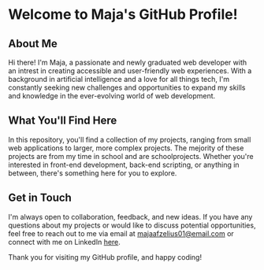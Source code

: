 
# Welcome to Maja's GitHub Profile!

## About Me
Hi there! I'm Maja, a passionate and newly graduated web developer with an intrest in creating accessible and user-friendly web experiences. With a background in artificial intelligence and a love for all things tech, I'm constantly seeking new challenges and opportunities to expand my skills and knowledge in the ever-evolving world of web development.

## What You'll Find Here
In this repository, you'll find a collection of my projects, ranging from small web applications to larger, more complex projects. The mejority of these projects are from my time in school and are schoolprojects. Whether you're interested in front-end development, back-end scripting, or anything in between, there's something here for you to explore.

## Get in Touch
I'm always open to collaboration, feedback, and new ideas. If you have any questions about my projects or would like to discuss potential opportunities, feel free to reach out to me via email at majaafzelius01@email.com or connect with me on LinkedIn [here](https://www.linkedin.com/in/maja-afzelius-221164183/).

Thank you for visiting my GitHub profile, and happy coding!


<!--
**Majaafzelius/Majaafzelius** is a ✨ _special_ ✨ repository because its `README.md` (this file) appears on your GitHub profile.

Here are some ideas to get you started:

- 🔭 I’m currently working on ...
- 🌱 I’m currently learning ...
- 👯 I’m looking to collaborate on ...
- 🤔 I’m looking for help with ...
- 💬 Ask me about ...
- 📫 How to reach me: ...
- 😄 Pronouns: ...
- ⚡ Fun fact: ...
-->
